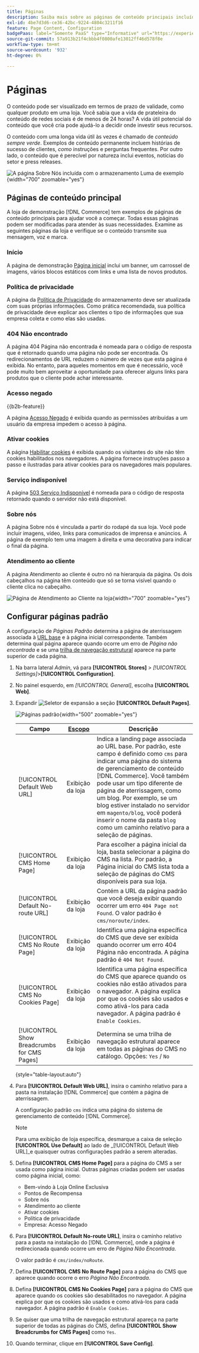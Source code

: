 ```yaml
---
title: Páginas
description: Saiba mais sobre as páginas de conteúdo principais incluídas com a  [!DNL Commerce] loja de demonstração e como alterar a configuração de Páginas Padrão.
exl-id: 4be7d3d6-ce36-42bc-9224-4804c3211f16
feature: Page Content, Configuration
badgePaas: label="Somente PaaS" type="Informative" url="https://experienceleague.adobe.com/en/docs/commerce/user-guides/product-solutions" tooltip="Aplica-se somente a projetos do Adobe Commerce na nuvem (infraestrutura do PaaS gerenciada pela Adobe) e a projetos locais."
source-git-commit: 57a913b21f4cbbb4f0800afe13012ff46d578f8e
workflow-type: tm+mt
source-wordcount: '932'
ht-degree: 0%

---
```


# Páginas

O conteúdo pode ser visualizado em termos de prazo de validade, como qualquer produto em uma loja. Você sabia que a vida de prateleira do conteúdo de redes sociais é de menos de 24 horas? A vida útil potencial do conteúdo que você cria pode ajudá-lo a decidir onde investir seus recursos.

O conteúdo com uma longa vida útil às vezes é chamado de _conteúdo sempre verde_. Exemplos de conteúdo permanente incluem histórias de sucesso de clientes, _como_ instruções e perguntas frequentes. Por outro lado, o conteúdo que é perecível por natureza inclui eventos, notícias do setor e press releases.

![A página Sobre Nós incluída com o armazenamento Luma de exemplo ](./assets/storefront-about-us.png){width="700" zoomable="yes"}

## Páginas de conteúdo principal

A loja de demonstração [!DNL Commerce] tem exemplos de páginas de conteúdo principais para ajudar você a começar. Todas essas páginas podem ser modificadas para atender às suas necessidades. Examine as seguintes páginas da loja e verifique se o conteúdo transmite sua mensagem, voz e marca.

### Início

A página de demonstração [Página inicial](../getting-started/storefront.md#home-page) inclui um banner, um carrossel de imagens, vários blocos estáticos com links e uma lista de novos produtos.

### Política de privacidade

A página da [Política de Privacidade](../getting-started/privacy-policy.md) do armazenamento deve ser atualizada com suas próprias informações. Como prática recomendada, sua política de privacidade deve explicar aos clientes o tipo de informações que sua empresa coleta e como elas são usadas.

### 404 Não encontrado

A página 404 Página não encontrada é nomeada para o código de resposta que é retornado quando uma página não pode ser encontrada. Os redirecionamentos de URL reduzem o número de vezes que esta página é exibida. No entanto, para aqueles momentos em que é necessário, você pode muito bem aproveitar a oportunidade para oferecer alguns links para produtos que o cliente pode achar interessante.

### Acesso negado

{{b2b-feature}}

A página [Acesso Negado](../b2b/account-company-roles-permissions.md) é exibida quando as permissões atribuídas a um usuário da empresa impedem o acesso à página.

### Ativar cookies

A página [Habilitar cookies](../getting-started/compliance-cookie-law.md) é exibida quando os visitantes do site não têm cookies habilitados nos navegadores. A página fornece instruções passo a passo e ilustradas para ativar cookies para os navegadores mais populares.

### Serviço indisponível

A página [503 Serviço Indisponível](../configuration-reference/general/general.md) é nomeada para o código de resposta retornado quando o servidor não está disponível.

### Sobre nós

A página Sobre nós é vinculada a partir do rodapé da sua loja. Você pode incluir imagens, vídeo, links para comunicados de imprensa e anúncios. A página de exemplo tem uma imagem à direita e uma decorativa para indicar o final da página.

### Atendimento ao cliente

A página Atendimento ao cliente é outro nó na hierarquia da página. Os dois cabeçalhos na página têm conteúdo que só se torna visível quando o cliente clica no cabeçalho.

![Página de Atendimento ao Cliente na loja](./assets/storefront-customer-service.png){width="700" zoomable="yes"}

## Configurar páginas padrão

A configuração de _Páginas Padrão_ determina a página de aterrissagem associada à [URL base](../stores-purchase/store-urls.md) e à página inicial correspondente. Também determina qual página aparece quando ocorre um erro de _Página não encontrada_ e se uma [trilha de navegação estrutural](../catalog/navigation-breadcrumb-trail.md) aparece na parte superior de cada página.

1. Na barra lateral _Admin_, vá para **[!UICONTROL Stores]** > _[!UICONTROL Settings]_>**[!UICONTROL Configuration]**.

1. No painel esquerdo, em _[!UICONTROL General]_, escolha **[!UICONTROL Web]**.

1. Expandir ![Seletor de expansão](../assets/icon-display-expand.png) a seção **[!UICONTROL Default Pages]**.

   ![Páginas padrão](./assets/web-default-pages.png){width="500" zoomable="yes"}

   | Campo | [Escopo](../getting-started/websites-stores-views.md#scope-settings) | Descrição |
   |--- |--- |--- |
   | [!UICONTROL Default Web URL] | Exibição da loja | Indica a landing page associada ao URL base. Por padrão, este campo é definido como `cms` para indicar uma página do sistema de gerenciamento de conteúdo [!DNL Commerce]. Você também pode usar um tipo diferente de página de aterrissagem, como um blog. Por exemplo, se um blog estiver instalado no servidor em `magento/blog`, você poderá inserir o nome da pasta `blog` como um caminho relativo para a seleção de páginas. |
   | [!UICONTROL CMS Home Page] | Exibição da loja | Para escolher a página inicial da loja, basta selecionar a página do CMS na lista. Por padrão, a Página inicial do CMS lista toda a seleção de páginas do CMS disponíveis para sua loja. |
   | [!UICONTROL Default No-route URL] | Exibição da loja | Contém a URL da página padrão que você deseja exibir quando ocorrer um erro `404 Page not Found`. O valor padrão é `cms/noroute/index`. |
   | [!UICONTROL CMS No Route Page] | Exibição da loja | Identifica uma página específica do CMS que deve ser exibida quando ocorrer um erro 404 Página não encontrada. A página padrão é `404 Not Found`. |
   | [!UICONTROL CMS No Cookies Page] | Exibição da loja | Identifica uma página específica do CMS que aparece quando os cookies não estão ativados para o navegador. A página explica por que os cookies são usados e como ativá-los para cada navegador. A página padrão é `Enable Cookies`. |
   | [!UICONTROL Show Breadcrumbs for CMS Pages] | Exibição da loja | Determina se uma trilha de navegação estrutural aparece em todas as páginas do CMS no catálogo. Opções: `Yes` / `No` |

   {style="table-layout:auto"}

1. Para **[!UICONTROL Default Web URL]**, insira o caminho relativo para a pasta na instalação [!DNL Commerce] que contém a página de aterrissagem.

   A configuração padrão `cms` indica uma página do sistema de gerenciamento de conteúdo [!DNL Commerce].

   >[!NOTE]
   >
   >Para uma exibição de loja específica, desmarque a caixa de seleção **[!UICONTROL Use Default]** ao lado de _[!UICONTROL Default Web URL]_e quaisquer outras configurações padrão a serem alteradas.

1. Defina **[!UICONTROL CMS Home Page]** para a página do CMS a ser usada como página inicial. Outras páginas criadas podem ser usadas como página inicial, como:

   - Bem-vindo à Loja Online Exclusiva
   - Pontos de Recompensa
   - Sobre nós
   - Atendimento ao cliente
   - Ativar cookies
   - Política de privacidade
   - Empresa: Acesso Negado

1. Para **[!UICONTROL Default No-route URL]**, insira o caminho relativo para a pasta na instalação do [!DNL Commerce], onde a página é redirecionada quando ocorre um erro de _Página Não Encontrada_.

   O valor padrão é `cms/index/noRoute`.

1. Defina **[!UICONTROL CMS No Route Page]** para a página do CMS que aparece quando ocorre o erro _Página Não Encontrada_.

1. Defina **[!UICONTROL CMS No Cookies Page]** para a página do CMS que aparece quando os cookies são desabilitados no navegador. A página explica por que os cookies são usados e como ativá-los para cada navegador. A página padrão é `Enable Cookies`.

1. Se quiser que uma trilha de navegação estrutural apareça na parte superior de todas as páginas do CMS, defina **[!UICONTROL Show Breadcrumbs for CMS Pages]** como `Yes`.

1. Quando terminar, clique em **[!UICONTROL Save Config]**.
